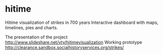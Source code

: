 # hitime
Hitime visualization of strikes in 700 years
Interactive dashboard with maps, timelines, pies and charts.

The presentation of the project http://www.slideshare.net/vty/hitimevisualization
Working prototype http://clearance.sandbox.socialhistoryservices.org/strikes/

